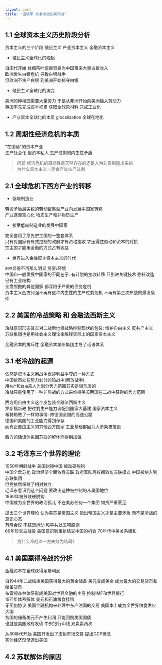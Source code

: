 ```yaml
---
layout: post
title: "温铁军 从老冷战到新冷战"
---
```


## 1.1 全球资本主义历史阶段分析

资本主义的三个阶段 殖民主义 产业资本主义 金融资本主义   

* 殖民主义全球化的崛起

自宋代开始 丝绸茶叶瓷器贸易为中国带来大量白银收入   
欧洲发生白银危机 导致白银战争   
但欧洲不生产白银 到美洲开始掠夺白银   

<!--more-->

* 殖民主义全球化的演变

美洲的种植园需要大量劳力 于是从非洲开始向美洲输入劳动力   
英国率先完成资本积累 获取全球原材料 完成工业化   

* 产业资本全球化的本质
glocalization 全球在地化


## 1.2 周期性经济危机的本质

"在国话"的资本产业   
生产社会化 但资本私人 生产过剩的内生性矛盾   

> 问题 经济危机的周期性是天然存在的还是人为刻意制造出来的   
> 为什么资本主义一定会产生生产过剩   

## 2.1 全球危机下西方产业的转移

* 低端制造业

劳资矛盾最尖锐的劳动密集型产业向发展中国家转移   
产业逐渐空心化 物质生产和非物质生产   

* 接受低端制造业的发展中国家

完全套用了原先宗主国的一整套体系   
只有对国家有有效控制的政府才有资格接收 才压得住劳动和资本的对抗   
宗主国才能用金融的方式占有收益   

* 世界进入金融资本资本主义的时代

`剥夺`显得不再那么明显 劳资/环境   
中国和一般发展中国家的不同在于: 有计划的接收转移 只引进关键技术 弥补改造已有工业结构   
全盘照搬的其他国家 都深陷于严重的债务危机   
资本主义西方列强不再有这种内生性的生产过剩危机 不再有第三次热战的爆发条件   


## 2.2 美国的冷战策略 和 金融法西斯主义

冷战意识形态其实对二战后地缘战略控制现状的包装: 维护自由主义 反共产主义   
苏联集团也是用社会主义理论来解释实际上的国家资本主义   

金融资本的排斥性 金融资本垄断集团主导了话语体系   


## 3.1 老冷战的起源

依然是资本主义用战争表述利益争夺的一种方式   
中国依然处在势力划分的热战中(解放战争)   
用`共产`和`自由`来人为划分势力范围其实是很荒唐的   
冷战只是使用了一种非热战的方式来维持美苏两国在二战中获得的势力范围   

西方用自由主义这个皮包装金融法西斯主义   
罗斯福新政 把过剩生产能力调配到国家大基建 国家资本主义   
希特勒做了一样的事情: 修德国全国的高速公路   
德国和美国的工业能力得到保存   
而真正自由主义的其他西方国家 工业基础都因为大萧条被摧毁   

西方的话语体系因苏联的解体而得到加强   

## 3.2 毛泽东三个世界的理论

1950年朝鲜战争 美国封锁中国 被动硬脱钩   
中国全盘苏化 政治经济全面依靠苏联 政府军队高校都效仿苏联模式 中国被纳入到苏联集团   
但党依然保持了相对独立   
毛泽东意识到这个问题 要改出这种被控制的从属国地位   
1960年被苏联硬脱钩   
中国成为全世界的政治孤儿 不在美苏任何一个集团 物资严重匮乏   

提出三个世界理论 认为美苏是帝国主义 指出帝国主义才是主要矛盾 而不是冷战的意识心态   
万隆会议 不结盟运动 和平共处五项原则   
69年珍宝岛战役 美国意识到重新结交中国的机会 70年代中美关系缓和   

> 为什么冷战以一方失败为结局?   

## 4.1 美国赢得冷战的分析

金融资本在全球获得足够利润   

自1944年二战结束美国获得最大的黄金储备 美元变成美金 成为最大的交易货币和储备货币   
布雷顿森林体系形成美国对世界金融的主导 控制IMF和世界银行   
1971年体系解体 美元和石油粮食挂钩   
牙买加协议 美国金融机构来处理中东产油国的交易 美国本土成为全世界粮食供应大国   
各国的储备美元不产生利润 只能回购美国国债   
也就是美国政府发债 中央银行印钱 双赢赢两次   

从80年代开始 美国开发出了虚拟市场交易 提出GDP概念   
实体经济渐渐退出美国   

## 4.2 苏联解体的原因






















